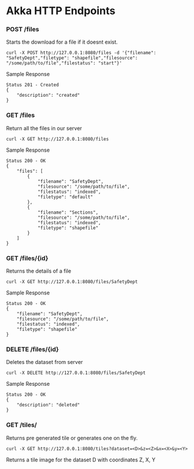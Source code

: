 # Akka HTTP Endpoints


### POST /files 
Starts the download for a file if it doesnt exist.

```
curl -X POST http://127.0.0.1:8080/files -d '{"filename": "SafetyDept","filetype": "shapefile","filesource": "/some/path/to/file","filestatus": "start"}'
```
Sample Response
```
Status 201 - Created
{
	"description": "created"
}
```

### GET /files 

Return all the files in our server
```
curl -X GET http://127.0.0.1:8080/files
```
Sample Response
```
Status 200 - OK
{
	"files": [
		{
			"filename": "SafetyDept",
			"filesource": "/some/path/to/file",
			"filestatus": "indexed",
			"filetype": "default"
		},
		{
			"filename": "Sections",
			"filesource": "/some/path/to/file",
			"filestatus": "indexed",
			"filetype": "shapefile"
		}
	]
}
```


### GET /files/{id}  
Returns the details of a file
```
curl -X GET http://127.0.0.1:8080/files/SafetyDept
```
Sample Response
```
Status 200 - OK
{
	"filename": "SafetyDept",
	"filesource": "/some/path/to/file",
	"filestatus": "indexed",
	"filetype": "shapefile"
}
```
### DELETE /files/{id}
Deletes the dataset from server
```
curl -X DELETE http://127.0.0.1:8080/files/SafetyDept
```
Sample Response
```
Status 200 - OK
{
	"description": "deleted"
}
```
### GET /tiles/
Returns pre generated
tile or generates one on the fly.
```
curl -X GET http://127.0.0.1:8080/tiles?dataset=<D>&z=<Z>&x=<X>&y=<Y> 
```
Returns a tile image for the dataset D with coordinates Z, X, Y